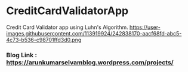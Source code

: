 # CreditCardValidatorApp
Credit Card Validator app using Luhn's Algorithm.
https://user-images.githubusercontent.com/113919924/242838170-aacf68fd-abc5-4c73-b536-c98701ffd3d0.png

### Blog Link : https://arunkumarselvamblog.wordpress.com/projects/
